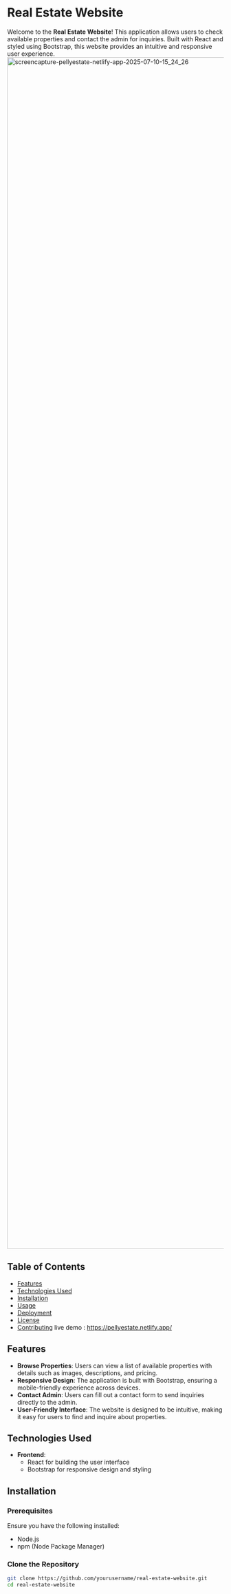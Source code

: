 # Real Estate Website

Welcome to the **Real Estate Website**! This application allows users to check available properties and contact the admin for inquiries. Built with React and styled using Bootstrap, this website provides an intuitive and responsive user experience.
<img width="1920" height="2770" alt="screencapture-pellyestate-netlify-app-2025-07-10-15_24_26" src="https://github.com/user-attachments/assets/b10e754a-a202-4522-a408-26a94f8e9dcf" />

## Table of Contents

- [Features](#features)
- [Technologies Used](#technologies-used)
- [Installation](#installation)
- [Usage](#usage)
- [Deployment](#deployment)
- [License](#license)
- [Contributing](#contributing)
live demo : https://pellyestate.netlify.app/
## Features

- **Browse Properties**: Users can view a list of available properties with details such as images, descriptions, and pricing.
- **Responsive Design**: The application is built with Bootstrap, ensuring a mobile-friendly experience across devices.
- **Contact Admin**: Users can fill out a contact form to send inquiries directly to the admin.
- **User-Friendly Interface**: The website is designed to be intuitive, making it easy for users to find and inquire about properties.

## Technologies Used

- **Frontend**: 
  - React for building the user interface
  - Bootstrap for responsive design and styling

  
## Installation

### Prerequisites

Ensure you have the following installed:

- Node.js
- npm (Node Package Manager)

### Clone the Repository

```bash
git clone https://github.com/yourusername/real-estate-website.git
cd real-estate-website
